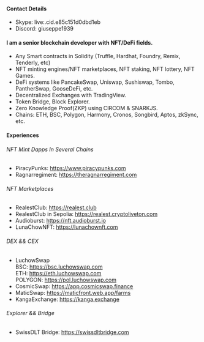 #### **Contact Details**
- Skype: live:.cid.e85c151d0dbd1eb
- Discord: giuseppe1939
#### I am a senior blockchain developer with NFT/DeFi fields.
- Any Smart contracts in Solidity (Truffle, Hardhat, Foundry, Remix, Tenderly, etc)
- NFT minting engines/NFT marketplaces, NFT staking, NFT lottery, NFT Games.
- DeFi systems like PancakeSwap, Uniswap, Sushiswap, Tombo, PantherSwap, GooseDeFi, etc.
- Decentralized Exchanges with TradingView.
- Token Bridge, Block Explorer.
- Zero Knowledge Proof(ZKP) using CIRCOM & SNARKJS.
- Chains: ETH, BSC, Polygon, Harmony, Cronos, Songbird, Aptos, zkSync, etc.

#### Experiences
###### NFT Mint Dapps In Several Chains  
- PiracyPunks: https://www.piracypunks.com
- Ragnarregiment: https://theragnarregiment.com
###### NFT Marketplaces
- RealestClub: https://realest.club  
- RealestClub in Sepolia: https://realest.cryptoliveton.com  
- Audioburst: https://nft.audioburst.io
- LunaChowNFT: https://lunachownft.com
###### DEX && CEX
- LuchowSwap   
    BSC: https://bsc.luchowswap.com      
    ETH: https://eth.luchowswap.com    
    POLYGON: https://pol.luchowswap.com    
- CosmicSwap: https://app.cosmicswap.finance
- MaticSwap: https://maticfront.web.app/farms
- KangaExchange: https://kanga.exchange
###### Explorer && Bridge
- SwissDLT Bridge: https://swissdltbridge.com
